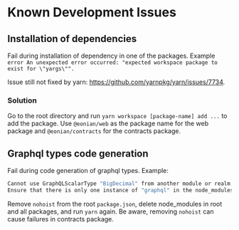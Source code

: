 # Known Development Issues

## Installation of dependencies

Fail during installation of dependency in one of the packages.
Example `error An unexpected error occurred: "expected workspace package to exist for \"yargs\"".`

Issue still not fixed by yarn: https://github.com/yarnpkg/yarn/issues/7734.

### Solution

Go to the root directory and run `yarn workspace [package-name] add ...` to add the package. Use `@eonian/web` as the package name for the web package and `@eonian/contracts` for the contracts package.

## Graphql types code generation

Fail during code generation of graphql types.
Example:

```bash
Cannot use GraphQLScalarType "BigDecimal" from another module or realm.
Ensure that there is only one instance of "graphql" in the node_modules
```

Remove `nohoist` from the root `package.json`, delete node_modules in root and all packages, and run `yarn` again. Be aware, removing `nohoist` can cause failures in contracts package.
